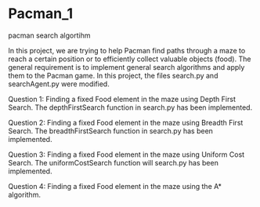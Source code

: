 # Pacman_1
 pacman search algortihm


In this project, we are trying to help Pacman find paths through a maze to reach a certain position or to efficiently collect valuable objects (food). The general requirement is to implement general search algorithms and apply them to the Pacman game. In this project, the files search.py and searchAgent.py were modified.

Question 1: Finding a fixed Food element in the maze using Depth First Search. The depthFirstSearch function in search.py has been implemented.

Question 2: Finding a fixed Food element in the maze using Breadth First Search. The breadthFirstSearch function in search.py has been implemented.

Question 3: Finding a fixed Food element in the maze using Uniform Cost Search. The uniformCostSearch function will search.py has been implemented.

Question 4: Finding a fixed Food element in the maze using the A* algorithm.

